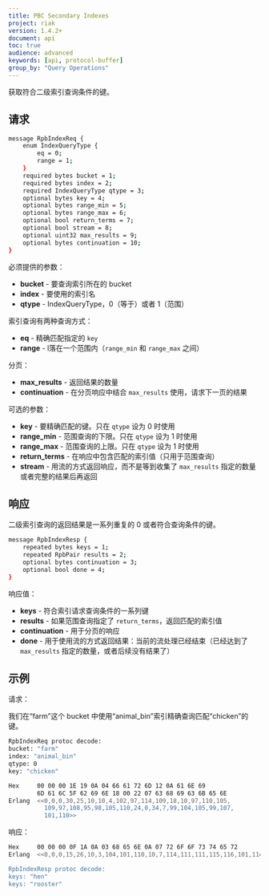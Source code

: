 ```yaml
---
title: PBC Secondary Indexes
project: riak
version: 1.4.2+
document: api
toc: true
audience: advanced
keywords: [api, protocol-buffer]
group_by: "Query Operations"
---
```


获取符合二级索引查询条件的键。

## 请求

```bash
message RpbIndexReq {
    enum IndexQueryType {
        eq = 0;
        range = 1;
    }
    required bytes bucket = 1;
    required bytes index = 2;
    required IndexQueryType qtype = 3;
    optional bytes key = 4;
    optional bytes range_min = 5;
    optional bytes range_max = 6;
    optional bool return_terms = 7;
    optional bool stream = 8;
    optional uint32 max_results = 9;
    optional bytes continuation = 10;
}
```

必须提供的参数：

* **bucket** - 要查询索引所在的 bucket
* **index** - 要使用的索引名
* **qtype** - IndexQueryType，0（等于）或者 1（范围）

索引查询有两种查询方式：

* **eq** - 精确匹配指定的 `key`
* **range** - l落在一个范围内（`range_min` 和 `range_max` 之间）

分页：

* **max_results** - 返回结果的数量
* **continuation** - 在分页响应中结合 `max_results` 使用，请求下一页的结果

可选的参数：

* **key** - 要精确匹配的键。只在 `qtype` 设为 0 时使用
* **range_min** - 范围查询的下限。只在 `qtype` 设为 1 时使用
* **range_max** - 范围查询的上限。只在 `qtype` 设为 1 时使用
* **return_terms** - 在响应中包含匹配的索引值（只用于范围查询）
* **stream** - 用流的方式返回响应，而不是等到收集了 `max_results` 指定的数量或者完整的结果后再返回

## 响应

二级索引查询的返回结果是一系列重复的 0 或者符合查询条件的键。

```bash
message RpbIndexResp {
    repeated bytes keys = 1;
    repeated RpbPair results = 2;
    optional bytes continuation = 3;
    optional bool done = 4;
}
```

响应值：

* **keys** - 符合索引请求查询条件的一系列键
* **results** - 如果范围查询指定了 `return_terms`，返回匹配的索引值
* **continuation** - 用于分页的响应
* **done** - 用于使用流的方式返回结果：当前的流处理已经结束（已经达到了 `max_results` 指定的数量，或者后续没有结果了）

## 示例

请求：

我们在“farm”这个 bucket 中使用“animal_bin”索引精确查询匹配“chicken”的键。

```bash
RpbIndexReq protoc decode:
bucket: "farm"
index: "animal_bin"
qtype: 0
key: "chicken"

Hex     00 00 00 1E 19 0A 04 66 61 72 6D 12 0A 61 6E 69
        6D 61 6C 5F 62 69 6E 18 00 22 07 63 68 69 63 6B 65 6E
Erlang  <<0,0,0,30,25,10,10,4,102,97,114,109,18,10,97,110,105,
          109,97,108,95,98,105,110,24,0,34,7,99,104,105,99,107,
          101,110>>
```

响应：

```bash
Hex     00 00 00 0F 1A 0A 03 68 65 6E 0A 07 72 6F 6F 73 74 65 72
Erlang  <<0,0,0,15,26,10,3,104,101,110,10,7,114,111,111,115,116,101,114>>

RpbIndexResp protoc decode:
keys: "hen"
keys: "rooster"
```
